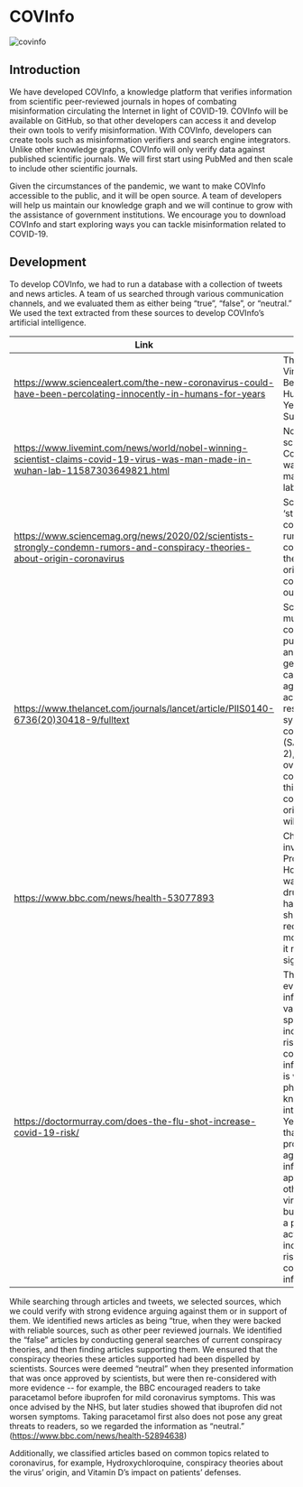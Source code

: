 # COVInfo
![covinfo](img/convinfo_logo.jpg)

## Introduction
We have developed COVInfo, a knowledge platform that verifies information from scientific peer-reviewed journals in hopes of combating misinformation circulating the Internet in light of COVID-19. COVInfo will be available on GitHub, so that other developers can access it and develop their own tools to verify misinformation. With COVInfo, developers can create tools such as misinformation verifiers and search engine integrators. Unlike other knowledge graphs, COVInfo will only verify data against published scientific journals. We will first start using PubMed and then scale to include other scientific journals.

Given the circumstances of the pandemic, we want to make COVInfo accessible to the public, and it will be open source. A team of developers will help us maintain our knowledge graph and we will continue to grow with the assistance of government institutions. We encourage you to download COVInfo and start exploring ways you can tackle misinformation related to COVID-19.

## Development

To develop COVInfo, we had to run a database with a collection of tweets and news articles. A team of us searched through various communication channels, and we evaluated them as either being “true”, “false”, or “neutral.” We used the text extracted from these sources to develop COVInfo’s artificial intelligence. 

| Link                                                                                                                            | Text                                                                                                                                                                                                                                                                                                                                                           | Classification | Topic                |
|---------------------------------------------------------------------------------------------------------------------------------|----------------------------------------------------------------------------------------------------------------------------------------------------------------------------------------------------------------------------------------------------------------------------------------------------------------------------------------------------------------|----------------|----------------------|
| https://www.sciencealert.com/the-new-coronavirus-could-have-been-percolating-innocently-in-humans-for-years                     | The COVID-19 Virus May Have Been in Humans For Years, Study Suggest                                                                                                                                                                                                                                                                                            | False          | Bio-Engineered Virus |
| https://www.livemint.com/news/world/nobel-winning-scientist-claims-covid-19-virus-was-man-made-in-wuhan-lab-11587303649821.html | Nobel winning scientist claims Covid-19 virus was man-made in Wuhan lab                                                                                                                                                                                                                                                                                        | False          | Bio-Engineered Virus |
| https://www.sciencemag.org/news/2020/02/scientists-strongly-condemn-rumors-and-conspiracy-theories-about-origin-coronavirus     | Scientists ‘strongly condemn’ rumors and conspiracy theories about origin of coronavirus outbreak                                                                                                                                                                                                                                                              | True           | Bio-Engineered Virus |
| https://www.thelancet.com/journals/lancet/article/PIIS0140-6736(20)30418-9/fulltext                                             | Scientists from multiple countries have published and analysed genomes of the causative agent, severe acute respiratory syndrome coronavirus 2 (SARS-CoV-2), and they overwhelmingly conclude that this coronavirus originated in wildlife,                                                                                                                    | True           | Bio-Engineered Virus |
| https://www.bbc.com/news/health-53077893                                                                                        | Chief investigator Prof Peter Horby said it was "the only drug so far that has been shown to reduce mortality - and it reduces it significantly.”                                                                                                                                                                                                              | True           | Dexamethasone        |
| https://doctormurray.com/does-the-flu-shot-increase-covid-19-risk/                                                              | There is evidence that influenza vaccines specifically increase the risk of coronavirus infection. Here is why, a phenomenon known as virus interference. Yes, it appears that the flu shot protects against influenza and it appears some other types of viruses as well, but it comes at a price of actually increasing the risk for coronavirus infections. | False          | Flu vaccine          |

While searching through articles and tweets, we selected sources, which we could verify with strong evidence arguing against them or in support of them. We identified news articles as being “true, when they were backed with reliable sources, such as other peer reviewed journals. We identified the “false” articles by conducting general searches of current conspiracy theories, and then finding articles supporting them. We ensured that the conspiracy theories these articles supported had been dispelled by scientists. Sources were deemed “neutral” when they presented information that was once approved by scientists, but were then re-considered with more evidence -- for example, the BBC encouraged readers to take paracetamol before ibuprofen for mild coronavirus symptoms. This was once advised by the NHS, but later studies showed that ibuprofen did not worsen symptoms. Taking paracetamol first also does not pose any great threats to readers, so we regarded the information as “neutral.” (https://www.bbc.com/news/health-52894638)

Additionally, we classified articles based on common topics related to coronavirus, for example, Hydroxychloroquine, conspiracy theories about the virus’ origin, and Vitamin D’s impact on patients’ defenses.

